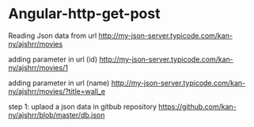 # Angular-http-get-post

Reading Json data from url
http://my-json-server.typicode.com/kan-ny/ajshrr/movies


adding parameter in url (id)
http://my-json-server.typicode.com/kan-ny/ajshrr/movies/1

adding parameter in url (name)
http://my-json-server.typicode.com/kan-ny/ajshrr/movies/?title=wall_e



step 1: uplaod a json data in gitbub repository
https://github.com/kan-ny/ajshrr/blob/master/db.json
